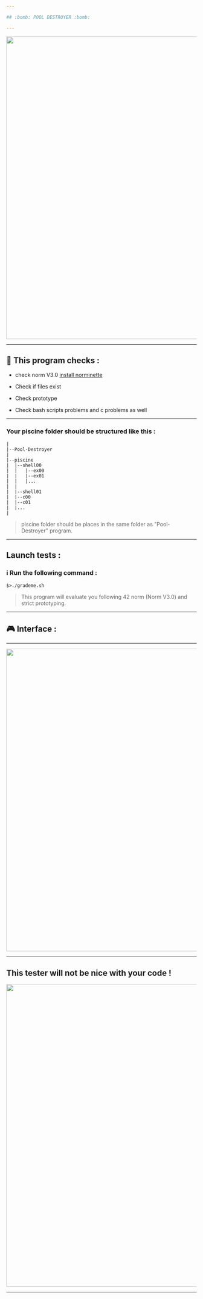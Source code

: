 ```yaml
---

## :bomb: POOL DESTROYER :bomb:

---
```


</p>
<p align="center">
<img src="https://www.willtheterminatorcometrue.com/wp-content/uploads/2015/12/terminator-2-robot.gif" width="800">
</p>

---

## :wrench: This program checks :

* check norm V3.0 [install norminette](https://github.com/42Paris/norminette)

* Check if files exist

* Check prototype

* Check bash scripts problems and c problems as well

---

### Your piscine folder should be structured like this :

```
|
|--Pool-Destroyer
|
|--piscine
|  |--shell00
|  |   |--ex00
|  |   |--ex01
|  |   |...
|  |
|  |--shell01
|  |--c00
|  |--c01
|  |...
|
```

> piscine folder should be places in the same folder as "Pool-Destroyer" program.

---

## Launch tests :

### :information_source: Run the following command :

```
$>./grademe.sh

```

> This program will evaluate you following 42 norm (Norm V3.0) and strict prototyping.

---

## :video_game: Interface :

---

</p>
<p align="center">
<img src="https://github.com/alaamimi/Pool-Detroyer/blob/master/img/pool_destroyer.JPG" width="800">
</p>

---

## This tester will not be nice with your code !

</p>
<p align="center">
<img src="https://i1.wp.com/www.purplerockpodcast.com/wp-content/uploads/survivor-gamechangers-hali-ford-are-you-sure.gif?resize=269%2C269" width="800">
</p>

---
